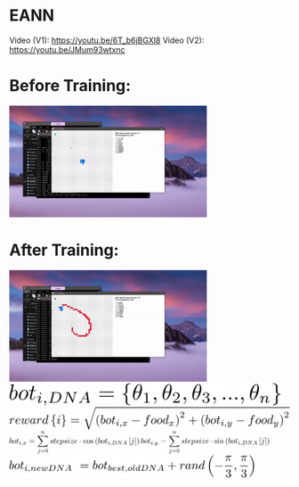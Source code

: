 # EANN

Video (V1): https://youtu.be/6T_b6jBGXl8
Video (V2): https://youtu.be/JMum93wtxnc


# Before Training:
<img src="assets/pre.gif" height="200px"/>

# After Training:
<img src="assets/post.gif" height="200px"/>



<img src="assets/equations/dna.png" height="40px"/>
<img src="assets/equations/reward.png" height="40px"/>
<img src="assets/equations/x.png" height="40px"/>
<img src="assets/equations/y.png" height="40px"/>
<img src="assets/equations/new.png" height="40px"/>
